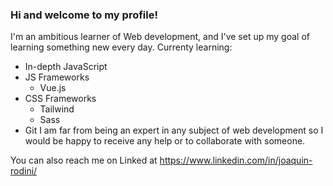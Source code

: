 ### Hi and welcome to my profile!


I'm an ambitious learner of Web development, and I've set up my goal of learning something new every day. 
Currenty learning:
* In-depth JavaScript
* JS Frameworks
  * Vue.js
* CSS Frameworks 
  * Tailwind
  * Sass
* Git
I am far from being an expert in any subject of web development so I would be happy to receive any help or to collaborate with someone.

You can also reach me on Linked at https://www.linkedin.com/in/joaquin-rodini/
